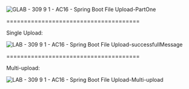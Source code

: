 

![GLAB - 309 9 1 - AC16 - Spring Boot File Upload-PartOne](https://github.com/user-attachments/assets/514f9be2-acc3-46c4-ab5d-7365e468249e)

======================================

Single Upload:

![LAB - 309 9 1 - AC16 - Spring Boot File Upload-successfullMessage](https://github.com/user-attachments/assets/27300d69-d461-433d-9f03-af8b3ffdac5c)

======================================

Multi-upload:

![LAB - 309 9 1 - AC16 - Spring Boot File Upload-Multi-upload](https://github.com/user-attachments/assets/08991a5a-a58b-43f7-8410-6c3caa0b3286)
